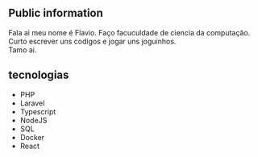 
## Public information

Fala ai meu nome é Flavio. Faço facuculdade de ciencia da computação. Curto escrever uns codigos e jogar uns joguinhos. 
<br>
Tamo ai.

## tecnologias

* PHP
* Laravel
* Typescript
* NodeJS
* SQL
* Docker
* React
